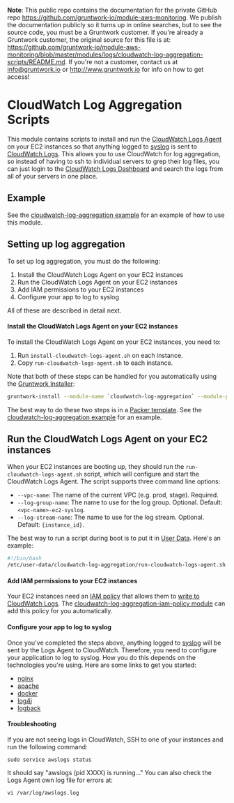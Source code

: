 **Note**: This public repo contains the documentation for the private GitHub repo <https://github.com/gruntwork-io/module-aws-monitoring>.
We publish the documentation publicly so it turns up in online searches, but to see the source code, you must be a Gruntwork customer.
If you're already a Gruntwork customer, the original source for this file is at: <https://github.com/gruntwork-io/module-aws-monitoring/blob/master/modules/logs/cloudwatch-log-aggregation-scripts/README.md>.
If you're not a customer, contact us at <info@gruntwork.io> or <http://www.gruntwork.io> for info on how to get access!

# CloudWatch Log Aggregation Scripts

This module contains scripts to install and run the [CloudWatch Logs
Agent](http://docs.aws.amazon.com/AmazonCloudWatch/latest/DeveloperGuide/QuickStartEC2Instance.html) on your EC2
instances so that anything logged to [syslog](https://en.wikipedia.org/wiki/Syslog) is sent to [CloudWatch
Logs](http://docs.aws.amazon.com/AmazonCloudWatch/latest/DeveloperGuide/WhatIsCloudWatchLogs.html). This allows you to
use CloudWatch for log aggregation, so instead of having to ssh to individual servers to grep their log files, you can
just login to the [CloudWatch Logs Dashboard](https://console.aws.amazon.com/cloudwatch/home#logs:) and search the
logs from all of your servers in one place.

## Example

See the [cloudwatch-log-aggregation example](/examples/cloudwatch-log-aggregation) for an example of how to use this
module.

## Setting up log aggregation

To set up log aggregation, you must do the following:

1. Install the CloudWatch Logs Agent on your EC2 instances
2. Run the CloudWatch Logs Agent on your EC2 instances
3. Add IAM permissions to your EC2 instances
4. Configure your app to log to syslog

All of these are described in detail next.

#### Install the CloudWatch Logs Agent on your EC2 instances

To install the CloudWatch Logs Agent on your EC2 instances, you need to:

1. Run `install-cloudwatch-logs-agent.sh` on each instance.
2. Copy `run-cloudwatch-logs-agent.sh` to each instance.

Note that both of these steps can be handled for you automatically using the
[Gruntwork Installer](https://github.com/gruntwork-io/gruntwork-installer):

```bash
gruntwork-install --module-name `cloudwatch-log-aggregation` --module-param aws-region=us-east-1
```

The best way to do these two steps is in a [Packer template](https://www.packer.io/). See the
[cloudwatch-log-aggregation example](/examples/cloudwatch-log-aggregation) for an example.

## Run the CloudWatch Logs Agent on your EC2 instances

When your EC2 instances are booting up, they should run the `run-cloudwatch-logs-agent.sh` script, which will configure
and start the CloudWatch Logs Agent. The script supports three command line options: 

* `--vpc-name`: The name of the current VPC (e.g. prod, stage). Required.
* `--log-group-name`: The name to use for the log group. Optional. Default: `<vpc-name>-ec2-syslog`.
* `--log-stream-name`: The name to use for the log stream. Optional. Default: `{instance_id}`.

The best way to run a script during boot is to put it in [User
Data](http://docs.aws.amazon.com/AWSEC2/latest/UserGuide/user-data.html#user-data-shell-scripts). Here's an example:

```bash
#!/bin/bash
/etc/user-data/cloudwatch-log-aggregation/run-cloudwatch-logs-agent.sh --vpc-name prod
```

#### Add IAM permissions to your EC2 instances

Your EC2 instances need an [IAM policy](http://docs.aws.amazon.com/IAM/latest/UserGuide/access_policies.html) that
allows them to [write to CloudWatch
Logs](http://docs.aws.amazon.com/AmazonCloudWatch/latest/DeveloperGuide/QuickStartEC2Instance.html#d0e22325). The
[cloudwatch-log-aggregation-iam-policy module](../cloudwatch-log-aggregation-iam-policy) can add this policy for you
automatically.

#### Configure your app to log to syslog

Once you've completed the steps above, anything logged to [syslog](https://en.wikipedia.org/wiki/Syslog) will be sent
by the Logs Agent to CloudWatch. Therefore, you need to configure your application to log to syslog. How you do this
depends on the technologies you're using. Here are some links to get you started:

* [nginx](http://nginx.org/en/docs/syslog.html)
* [apache](https://httpd.apache.org/docs/2.2/en/logs.html)
* [docker](https://docs.docker.com/engine/admin/logging/overview/)
* [log4j](https://logging.apache.org/log4j/1.2/apidocs/org/apache/log4j/net/SyslogAppender.html)
* [logback](http://logback.qos.ch/manual/appenders.html#SyslogAppender)

#### Troubleshooting

If you are not seeing logs in CloudWatch, SSH to one of your instances and run the following command:

```
sudo service awslogs status
```

It should say "awslogs (pid  XXXX) is running..." You can also check the Logs Agent own log file for errors at:

```
vi /var/log/awslogs.log
```